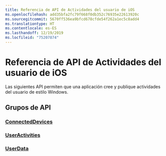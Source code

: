 ```yaml
---
title: Referencia de API de Actividades del usuario de iOS
ms.openlocfilehash: add35bfa2fc79f668f0db352c76935e22613920c
ms.sourcegitcommit: 5670ff536ea9bfcd678cfde54f262a1ec5c8add4
ms.translationtype: HT
ms.contentlocale: es-ES
ms.lasthandoff: 12/19/2019
ms.locfileid: "75207874"
---
```

# <a name="ios-user-activities-api-reference"></a>Referencia de API de Actividades del usuario de iOS

Las siguientes API permiten que una aplicación cree y publique actividades del usuario de estilo Windows.

## <a name="api-groups"></a>Grupos de API

### <a name="connecteddevicesobjectivec-apiconnecteddevicesindexmd"></a>[ConnectedDevices](../objectivec-api/connecteddevices/index.md)
### <a name="useractivitiesobjectivec-apiuserdatauseractivitiesindexmd"></a>[UserActivities](../objectivec-api/userdata.useractivities/index.md)
### <a name="userdataobjectivec-apiuserdataindexmd"></a>[UserData](../objectivec-api/userdata/index.md)